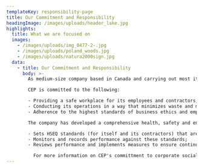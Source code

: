 ```yaml
---
templateKey: responsibility-page
title: Our Commitment and Responsibility
headingImage: /images/uploads/header_lake.jpg
highlights:
  title: What we are focused on
  images:
    - /images/uploads/img_0477-2-.jpg
    - /images/uploads/poland_woods.jpg
    - /images/uploads/natura2000sign.jpg
  data:
    - title: Our Commitment and Responsibility
      body: >-
        As medium-size company based in Canada and carrying out most its operations in Germany, our main concern and objective is to establish a sustainable relationship of trust with local and regional authorities, residents, and other interest groups while taking the needs of all stakeholders and the environment into account.

        CEP is committed to the following:

        - Providing a safe workplace for its employees and contractors;
        - Conducting its operations in a way that minimizes waste and minimizes impact on the environment;
        - Adherence to the highest standards of business ethics and employment practices.

        The company has developed a comprehensive health, safety and environment management system based on ISO/OHSAS standards. The company:

        - Sets HSEQ standards (for itself and its contractors) that are in line with best industry practice and compliant with all relevant legislation;
        - Monitors and records performance against these standards;
        - Reviews performance and implements measures to ensure continuous improvement.

          For more information on CEP's committment to corporate social responsibility, please click [here](https://www.cepetro.com/Verantwortung.html) (German).
---
```

